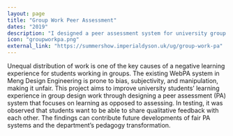```yaml
---
layout: page
title: "Group Work Peer Assessment"
dates: "2019"
description: "I designed a peer assessment system for university group design work that focuses on learning instead of assessing."
icon: "groupworkpa.png"
external_link: "https://summershow.imperialdyson.uk/ug/group-work-pa"
---
```


Unequal distribution of work is one of the key causes of a negative learning experience for students working in groups. The existing WebPA system in Meng Design Engineering is prone to bias, subjectivity, and manipulation, making it unfair. This project aims to improve university students’ learning experience in group design work through designing a peer assessment (PA) system that focuses on learning as opposed to assessing. In testing, it was observed that students want to be able to share qualitative feedback with each other. The findings can contribute future developments of fair PA systems and the department’s pedagogy transformation.
